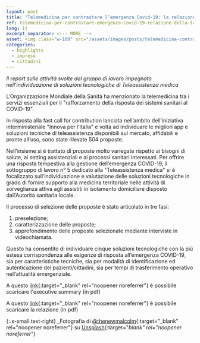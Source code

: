 ```yaml
---
layout: post
title: "Telemedicina per contrastare l’emergenza Covid-19: la relazione della task force"
ref: telemedicina-per-contrastare-emergenza-Covid-19-relazione-della-task-force
lang: it
excerpt_separator: <!-- MORE -->
asset: <img class="w-100" src="/assets/images/posts/telemedicina-contrastare-emergenza-Covid-19.jpg" alt="telemedicina per contrastare emergenza Covid-19 relazione della task force"/>
categories:
  - highlights
  - imprese
  - cittadini
---
```


_Il report sulle attività svolte dal gruppo di lavoro impegnato nell’individuazione di soluzioni tecnologiche di Teleassistenza medica_

<!-- MORE -->
L’Organizzazione Mondiale della Sanità ha menzionato la telemedicina tra i servizi essenziali per il "rafforzamento della risposta dei sistemi sanitari al COVID-19".  

In risposta alla fast call for contribution lanciata nell’ambito dell’iniziativa interministeriale "Innova per l’Italia" e volta ad individuare le migliori app e soluzioni tecniche di teleassistenza disponibili sul mercato, affidabili e pronte all’uso, sono state rilevate 504 proposte.  

Nell’insieme si è trattato di proposte molto variegate rispetto ai bisogni di salute, ai setting assistenziali e ai processi sanitari interessati. Per offrire una risposta tempestiva alla gestione dell’emergenza COVID-19, il sottogruppo di lavoro n° 5 dedicato alla "Teleassistenza medica" si è focalizzato sull’individuazione e valutazione delle soluzioni tecnologiche in grado di fornire supporto alla medicina territoriale nelle attività di sorveglianza attiva agli assistiti in isolamento domiciliare disposto dall’Autorità sanitaria locale.  

Il processo di selezione delle proposte è stato articolato in tre fasi:  

1. preselezione;
2. caratterizzazione delle proposte; 
3. approfondimento delle proposte selezionate mediante interviste in videochiamata.

Questo ha consentito di individuare cinque soluzioni tecnologiche con la più estesa corrispondenza alle esigenze di risposta all’emergenza COVID-19, sia per caratteristiche tecniche, sia per modalità di identificazione ed autenticazione dei pazienti/cittadini, sia per tempi di trasferimento operativo nell’attualità emergenziale.

A questo [link](https://github.com/taskforce-covid-19/documenti/blob/master/sgdl_5_Teleassistenza_Medica/sgdl5_sintesi_relazione_telemedicina.pdf){:target="_blank" rel="noopener noreferrer"} è possibile scaricare l'executive summary (in pdf)  

A questo [link](https://github.com/taskforce-covid-19/documenti/blob/master/sgdl_5_Teleassistenza_Medica/sgdl5_relazione_telemedicina.pdf){:target="_blank" rel="noopener noreferrer"} è possibile scaricare la relazione (in pdf)  


{:.x-small.text-right}
_Fotografia di [@thenewmalcolm](https://unsplash.com/@thenewmalcolm?utm_source=unsplash&utm_medium=referral&utm_content=creditCopyText){:target="_blank" rel="noopener noreferrer"} su [Unsplash](https://unsplash.com/photos/qXfD_nG4j-U){:target="_blank" rel="noopener noreferrer"}_
